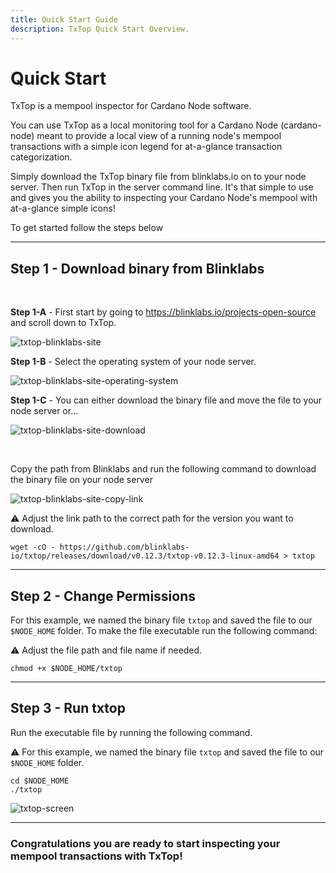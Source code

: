 ```yaml
---
title: Quick Start Guide
description: TxTop Quick Start Overview.
---
```


# Quick Start

TxTop is a mempool inspector for Cardano Node software.

You can use TxTop as a local monitoring tool for a Cardano Node (cardano-node) meant to provide a local view of a running node's mempool transactions with a simple icon legend for at-a-glance transaction categorization.

Simply download the TxTop binary file from blinklabs.io on to your node server. Then run TxTop in the server command line. It's that simple to use and gives you the ability to inspecting your Cardano Node's mempool with at-a-glance simple icons! 

To get started follow the steps below

***

## Step 1 - Download binary from Blinklabs  
<br>

**Step 1-A** - First start by going to <a href="https://blinklabs.io/projects-open-source" target="_blank">https://blinklabs.io/projects-open-source</a> and scroll down to TxTop.  

![txtop-blinklabs-site](/txtop-blinklabs-site.png)
<br>

**Step 1-B** - Select the operating system of your node server.  

![txtop-blinklabs-site-operating-system](/txtop-blinklabs-site-operating-system.png)
<br>

**Step 1-C** - You can either download the binary file and move the file to your node server or...  

![txtop-blinklabs-site-download](/txtop-blinklabs-site-download.png)

<br>

Copy the path from Blinklabs and run the following command to download the binary file on your node server  

![txtop-blinklabs-site-copy-link](/txtop-blinklabs-site-copy-link.png)
<br>

⚠️ Adjust the link path to the correct path for the version you want to download. 

```
wget -cO - https://github.com/blinklabs-io/txtop/releases/download/v0.12.3/txtop-v0.12.3-linux-amd64 > txtop
```

***

## Step 2 - Change Permissions

For this example, we named the binary file `txtop` and saved the file to our `$NODE_HOME` folder. To make the file executable run the following command:

⚠️ Adjust the file path and file name if needed. 

```
chmod +x $NODE_HOME/txtop
```

***

## Step 3 - Run txtop

Run the executable file by running the following command.

⚠️ For this example, we named the binary file `txtop` and saved the file to our `$NODE_HOME` folder.

```
cd $NODE_HOME
./txtop
```

![txtop-screen](/txtop-screen.png)

***

### Congratulations you are ready to start inspecting your mempool transactions with TxTop!


